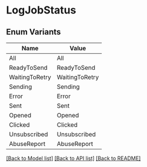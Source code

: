 # LogJobStatus

## Enum Variants

| Name | Value |
|---- | -----|
| All | All |
| ReadyToSend | ReadyToSend |
| WaitingToRetry | WaitingToRetry |
| Sending | Sending |
| Error | Error |
| Sent | Sent |
| Opened | Opened |
| Clicked | Clicked |
| Unsubscribed | Unsubscribed |
| AbuseReport | AbuseReport |


[[Back to Model list]](../README.md#documentation-for-models) [[Back to API list]](../README.md#documentation-for-api-endpoints) [[Back to README]](../README.md)


